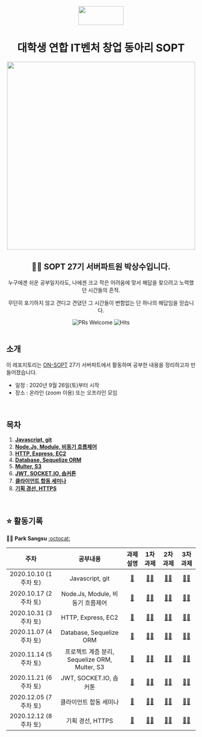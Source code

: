 <div align="center">

  <img height="50" width="120" src="https://user-images.githubusercontent.com/59385491/99065767-39ab4500-25eb-11eb-9490-9d2a4202dd96.png">

  # 대학생 연합 IT벤처 창업 동아리 SOPT

  <img height="500" width="500" src="https://user-images.githubusercontent.com/59385491/99067842-bb50a200-25ee-11eb-9252-4a4ae3644e8d.png">

  <h2> 👨‍💻 SOPT 27기 서버파트원 박상수입니다. </h2>

<p>누구에겐 쉬운 공부일지라도, 나에겐 크고 작은 어려움에 맞서 해답을 찾으려고 노력했던 시간들의 흔적.</p>
<p>무던히 포기하지 않고 견디고 견뎠던 그 시간들이 변함없는 단 하나의 해답임을 믿습니다.</p>

</div>

<div align=center>

<img alt="PRs Welcome" src="https://img.shields.io/badge/PRs-welcome-brightgreen.svg?style=flat-square" />
<img alt="Hits" src="https://hits.seeyoufarm.com/api/count/incr/badge.svg?url=https%3A%2F%2Fgithub.com%2FON-SOPT-SERVER-3%2FParksangsu&count_bg=%2379C83D&title_bg=%23555555&icon=&icon_color=%23E7E7E7&title=hits&edge_flat=false" />

</div>

<br>

## 소개

이 레포지토리는 [ON-SOPT](http://sopt.org/wp/?page_id=2519) 27기 서버파트에서 활동하며 공부한 내용을 정리하고자 만들어졌습니다. 

-   일정 : 2020년 9월 26일(토)부터 시작
-   장소 : 온라인 (zoom 이용) 또는 오프라인 모임

<br>

## 목차

1. **[Javascript, git](#se1)**
2. **[Node.Js, Module, 비동기 흐름제어](#se2)**
3. **[HTTP, Express, EC2](#se3)** 
4. **[Database, Sequelize ORM](#se4)**   
5. **[Multer, S3](#se5)**   
6. **[JWT, SOCKET.IO, 솝커톤](#se6)**
7. **[클라이언트 합동 세미나](#se7)** 
8. **[기획 경선, HTTPS](#se8)**

<br>

## ⭐️ 활동기록

🧑‍💻 **Park Sangsu** [:octocat:](https://github.com/epitoneproject)

|           주차            |              공부내용                |                과제 설명             |               1차 과제             |             2차 과제                |               3차 과제             |  
| :-----------------------:| :-------------------------------:  | :-------------------------------: | :-------------------------------: | :-------------------------------: | :-------------------------------: |
| 2020.10.10 (1주차 토) |  Javascript, git <a name="se1"></a>| [📕](https://github.com/ON-SOPT-SERVER-3/Parksangsu/tree/master/seminar-1/assignment)   | [☝🏻](https://github.com/ON-SOPT-SERVER-3/Parksangsu/tree/master/seminar-1/assignment/week1/level1)    | [✌🏻](https://github.com/ON-SOPT-SERVER-3/Parksangsu/blob/master/seminar-1/assignment/week1/level2/team.js)    | [🤚🏻](https://github.com/ON-SOPT-SERVER-3/Parksangsu/blob/master/seminar-1/assignment/week1/level3/random.js)     | 
| 2020.10.17 (2주차 토) |  Node.Js, Module, 비동기 흐름제어 <a name="se2"></a>  |  [📕](https://github.com/ON-SOPT-SERVER-3/Parksangsu/tree/master/seminar-2/assignment) | [☝🏻](https://github.com/ON-SOPT-SERVER/SOPT-SERVER-WIKI/blob/master/Nodejs/nodejs-3%EC%A1%B0.md)  | [✌🏻](https://github.com/ON-SOPT-SERVER-3/Parksangsu/tree/master/seminar-2/assignment/week2/level2)  | [🤚🏻](https://github.com/ON-SOPT-SERVER-3/Parksangsu/blob/master/seminar-2/assignment/week2/level3/password.js)    |  
| 2020.10.31 (3주차 토) |  HTTP, Express, EC2 <a name="se3"></a>     | [📕](https://github.com/ON-SOPT-SERVER-3/Parksangsu/tree/master/seminar-3/assignment) | [☝🏻](https://github.com/ON-SOPT-SERVER-3/Parksangsu/tree/master/seminar-3/routes)  | [✌🏻](https://github.com/ON-SOPT-SERVER-3/Parksangsu/tree/master/seminar-3/routes/members)     | [🤚🏻](https://github.com/ON-SOPT-SERVER-3/Parksangsu/blob/master/seminar-3/routes/users/index.js)       |  
| 2020.11.07 (4주차 토) |  Database, Sequelize ORM <a name="se4"></a>     | [📕](https://github.com/ON-SOPT-SERVER-3/Parksangsu/tree/master/seminar-4/assignment) | [☝🏻](https://github.com/ON-SOPT-SERVER-3/Parksangsu/blob/master/seminar-4/assignment/level1.md)  | [✌🏻](https://github.com/ON-SOPT-SERVER-3/Parksangsu/blob/master/seminar-4/routes/users/index.js)   | [🤚🏻](https://github.com/ON-SOPT-SERVER-3/Parksangsu/blob/master/seminar-4/routes/users/index.js)                        |  
| 2020.11.14 (5주차 토)   |  프로젝트 계층 분리, Sequelize ORM, Multer, S3 <a name="se5"></a>     |  [📕](https://github.com/ON-SOPT-SERVER-3/Parksangsu/blob/master/seminar-5/assignment/READMD.md)  | [☝🏻](https://github.com/ON-SOPT-SERVER-3/Parksangsu/blob/master/seminar-5/controller/multerController.js)                        | [✌🏻](https://github.com/ON-SOPT-SERVER-3/Parksangsu/blob/master/seminar-5/controller/postController.js)                        | [🤚🏻](https://github.com/ON-SOPT-SERVER-3/Parksangsu/blob/master/seminar-5/controller/userController.js)                        |  
| 2020.11.21 (6주차 토)   |  JWT, SOCKET.IO, 솝커톤 <a name="se6"></a>     | [📕]() | [☝🏻]()                        | [✌🏻]()                        | [🤚🏻]()                        |  
| 2020.12.05 (7주차 토)   |  클라이언트 합동 세미나 <a name="se7"></a>     | [📕]() | [☝🏻]()                        | [✌🏻]()                        | [🤚🏻]()                        |  
| 2020.12.12 (8주차 토)   |  기획 경선, HTTPS <a name="se8"></a>     | [📕]() |[☝🏻]()                        | [✌🏻]()                        | [🤚🏻]()                        |  



<!-- <details><summary><b>토글</b></summary>

<p>

토글

</p>
</details> -->

